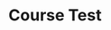 ---
title: "Course Test"
passing_percentage: 70
layout: "test"
type: "test"
questions:
  - id: "q1"
    text: ""
    type: "single-answer"
    marks: 2
    options:
      - id: "a"
        text: ""
      - id: "b"
        text: ""
      - id: "c"
        text: ""
        is_correct: true
  - id: "q2"
    text: ""
    type: "multi-answer"
    marks: 2
    options:
      - id: "a"
        text: ""
      - id: "b"
        text: ""
      - id: "c"
        text: ""
        is_correct: true
  - id: "q3"
    text: "WHat is...?"
    type: "short_answer" 
    marks: 2
    correct_answer: "content" 
---